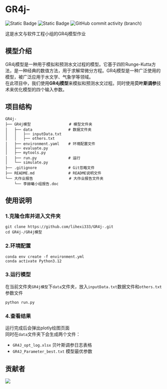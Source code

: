 # GR4j-
![Static Badge](https://img.shields.io/badge/Python-3.12-green)
![Static Badge](https://img.shields.io/badge/conda-24.1.2-orange)
![GitHub commit activity (branch)](https://img.shields.io/github/commit-activity/t/lihexi333/GR4j-/main)





这是水文与软件工程小组的GR4j模型作业

##  模型介绍
GR4j模型是一种用于模拟和预测水文过程的模型。它基于四阶Runge-Kutta方法，是一种经典的数值方法，用于求解常微分方程。GR4j模型是一种广泛使用的模型，被广泛应用于水文学、气象学等领域。  
在此项目中，我们使用**GR4j模型**来模拟和预测水文过程。同时使用**贝叶斯调参**技术来优化模型的四个输入参数。

## 项目结构
```
GR4j-
├── GR4j模型                 # 模型文件夹
│   ├── data                # 数据文件夹
│   │   ├── inputData.txt  
│   │   ├── others.txt   
│   ├── environment.yaml    # 环境配置文件
│   ├── evaluate.py   
│   ├── mytools.py   
│   ├── run.py              # 运行
│   └── simulate.py   
├── .gitignore              # Git忽略文件
├── README.md               # README说明文件
└── 大作业报告                # 大作业报告文件夹
    └── 李赫曦小组报告.doc   
```
## 使用说明

### 1.克隆仓库并进入文件夹
```
git clone https://github.com/lihexi333/GR4j-.git
cd GR4j-/GR4j模型
```
### 2.环境配置
```
conda env create -f environment.yml
conda activate Python3.12
```
### 3.运行模型
在当前文件夹`GR4j模型`下`data`文件夹，放入`inputData.txt`数据文件和`others.txt`参数文件
```
python run.py
```
### 4.查看结果
运行完成后会弹出plotly绘图页面  
同时在`data`文件夹下会生成两个文件：
- `GR4J_opt_log.xlsx`  贝叶斯调参日志表格
- `GR4J_Parameter_best.txt`  模型最优参数

## 贡献者

<a href="https://github.com/lihexi333/GR4j-/graphs/contributors">
  <img src="https://contrib.rocks/image?repo=lihexi333/GR4j-" />
</a>